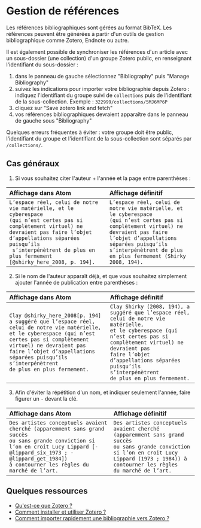 # Gestion de références

Les références bibliographiques sont gérées au format BibTeX. Les références peuvent être générées à partir d'un outils de gestion bibliographique comme Zotero, Endnote ou autre.

Il est également possible de synchroniser les références d'un article avec un sous-dossier (une collection) d'un groupe Zotero public, en renseignant l'identifiant du sous-dossier :

1. dans le panneau de gauche sélectionnez "Bibliography" puis "Manage Bibliography"
2. suivez les indications pour importer votre bibliographie depuis Zotero : indiquez l'identifiant du groupe suivi de `collections` puis de l'identifiant de la sous-collection. Exemple : `322999/collections/5MJ6MP6P`
3. cliquez sur "Save zotero link and fetch"
4. vos références bibliographiques devraient apparaître dans le panneau de gauche sous "Bibliography"

Quelques erreurs fréquentes à éviter : votre groupe doit être public, l'identifiant du groupe et l'identifiant de la sous-collection sont séparés par `/collections/`.

## Cas généraux

1. Si vous souhaitez citer l'auteur + l'année et la page entre parenthèses :

Affichage dans Atom | Affichage définitif
:--|:--
`L’espace réel, celui de notre vie matérielle, et le cyberespace `<br/>`(qui n’est certes pas si complètement virtuel) ne `<br/>` devraient pas faire l’objet d’appellations séparées puisqu’ils `<br/>` s’interpénètrent de plus en plus fermement [@shirky_here_2008, p. 194].` | `L’espace réel, celui de notre vie matérielle, et le cyberespace  `<br/>`(qui n’est certes pas si complètement virtuel) ne `<br/>`devraient pas faire l’objet d’appellations séparées puisqu’ils `<br/>`s’interpénètrent de plus en plus fermement (Shirky 2008, 194).`

2. Si le nom de l'auteur apparaît déjà, et que vous souhaitez simplement ajouter l'année de publication entre parenthèses :

Affichage dans Atom | Affichage définitif
:--|:--
`Clay @shirky_here_2008[p. 194] a suggéré que l’espace réel, celui de notre vie matérielle,  `<br/>`et le cyberespace (qui n’est certes pas si complètement virtuel) ne devraient pas  `<br/>`faire l’objet d’appellations séparées puisqu’ils s’interpénètrent  `<br/>`de plus en plus fermement.` | `Clay Shirky (2008, 194), a suggéré que l’espace réel, celui de notre vie matérielle,  `<br/>`et le cyberespace (qui n’est certes pas si complètement virtuel) ne devraient pas  `<br/>`faire l’objet d’appellations séparées puisqu’ils s’interpénètrent  `<br/>`de plus en plus fermement.`

3. Afin d'éviter la répétition d'un nom, et indiquer seulement l'année, faire figurer un `-` devant la clé.


Affichage dans Atom | Affichage définitif
:--|:--
`Des artistes conceptuels avaient cherché (apparemment sans grand succès  `<br/>`ou sans grande conviction si l’on en croit Lucy Lippard [-@lippard_six_1973 ; -@lippard_get_1984])  `<br/>`à contourner les règles du marché de l’art.` | `Des artistes conceptuels avaient cherché (apparemment sans grand succès  `<br/>`ou sans grande conviction si l’on en croit Lucy Lippard (1973 ; 1984)) à contourner les règles  `<br/>`du marché de l’art.`

## Quelques ressources

- [Qu'est-ce que Zotero ?](http://editorialisation.org/ediwiki/index.php?title=Zotero)
- [Comment installer et utiliser Zotero ?](https://bib.umontreal.ca/citer/logiciels-bibliographiques/zotero/installer)
- [Comment importer rapidement une bibliographie vers Zotero ?](http://www.youtube.com/watch?v=S-f3J9LOqdQ)
